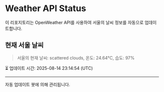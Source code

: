
# Weather API Status

이 리포지토리는 OpenWeather API를 사용하여 서울의 날씨 정보를 자동으로 업데이트합니다.

## 현재 서울 날씨
> 서울의 현재 날씨: scattered clouds, 온도: 24.64°C, 습도: 97%

⏳ 업데이트 시간: 2025-08-14 23:14:54 (UTC)

---
자동 업데이트 봇에 의해 관리됩니다.
